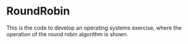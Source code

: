 # RoundRobin

This is the code to develop an operating systems exercise, where the operation of the round robin algorithm is shown.
